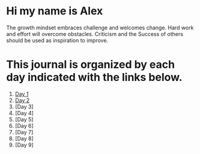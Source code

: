 # Hi my name is Alex

The growth mindset embraces challenge and welcomes change.  Hard work and effort will overcome obstacles.  Criticism and the Success of others should be used as inspiration to improve. 

# This journal is organized by each day indicated with the links below.

1. [Day 1](Day1.md)
2. [Day 2](CodersComputer.md)
3. [Day 3]
4. [Day 4]
5. [Day 5]
6. [Day 6]
7. [Day 7]
8. [Day 8]
9. [Day 9]
